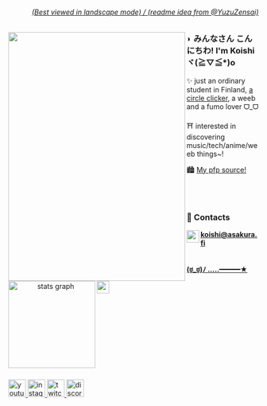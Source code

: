 <body>
  <div>
    <div>
      <h6 align="right"><a href="https://github.com/YuzuZensai"> (Best viewed in landscape mode) / (readme idea from @YuzuZensai) </a></h6>
      <img align="left" width="356" height="500" src="https://r2.e-z.host/e0431dc3-12da-4bbd-8491-f82d2b71ae13/63m1lbq1.png"/>
      <h3>◗   みんなさん こんにちわ! I'm Koishi ヾ(≧▽≦*)o</h3>
      <p>✨  just an ordinary student in Finland, <a href="https://osu.ppy.sh/users/18550322">a circle clicker</a>, a weeb and a fumo lover ᗜ_ᗜ</p>
      <p>⛩️ interested in discovering music/tech/anime/weeb things~!</p>
      <p>🏙️ <a href="https://x.com/Kokocir/status/1974777088772321479" target="_blank">My pfp source!</a></p>
    </div>
    <br/><br/>
    <div>
     <h3>💌 Contacts</h3>
      <a href="mailto:koishi@asakura.fi" >
        <img align="left" width="25" height="25" src="https://www.svgrepo.com/show/396510/fog.svg"/>
       <b>koishi@asakura.fi</b>
      </a>
    </div>
  </div>

<div align="center">
  <img align="left" src="https://lanyard.kyrie25.dev/api/681790377329426442" height="175" alt="stats graph"  /> <br>
<!--  <img height="150" src="https://r2.e-z.host/e0431dc3-12da-4bbd-8491-f82d2b71ae13/5ywyezig.gif"  />-->
<!--  <img src="https://osu-sig.vercel.app/card?user=Kokytos&mode=std&lang=en&animation=true&hue=200&skills=true" height="200" alt="languages graph"  />-->
</div><br/>
    <div>
      <a href="https://zyo.lol/koishi" >
        <img align="left" width="25" height="25" src="https://www.svgrepo.com/show/397584/night-with-stars.svg"/>
       <b>(ಠ_ಠ)ﾉ ‥…━━━★</b>
      </a>
    </div>

###

<br clear="both">

<!--[![Data Card for Spotify](https://data-card-for-spotify.herokuapp.com/api/card?user_id=314shbu47xjher5utuoaut3k67ya)](https://data-card-for-spotify.herokuapp.com/api/card?user_id=314shbu47xjher5utuoaut3k67ya)
<a href="https://x.com/Kokocir/status/1974777088772321479" target="_blank">pfp source</a>-->
###

<div align="left">
  <a href="https://youtube.com/@O人O" target="_blank">
    <img src="https://img.shields.io/static/v1?message=Youtube&logo=youtube&label=&color=FF0000&logoColor=white&labelColor=&style=for-the-badge" height="35" alt="youtube logo"  />
  </a>
  <a href="https://instagram.com/overcomplexification" target="_blank">
    <img src="https://img.shields.io/static/v1?message=Instagram&logo=instagram&label=&color=E4405F&logoColor=white&labelColor=&style=for-the-badge" height="35" alt="instagram logo"  />
  </a>
  <a href="https://twitch.tv/sixtymp" target="_blank">
    <img src="https://img.shields.io/static/v1?message=Twitch&logo=twitch&label=&color=9146FF&logoColor=white&labelColor=&style=for-the-badge" height="35" alt="twitch logo"  />
  </a>
  <a href="https://discord.com" target="_blank">
    <img src="https://img.shields.io/static/v1?message=Discord&logo=discord&label=&color=7289DA&logoColor=white&labelColor=&style=for-the-badge" height="35" alt="discord logo"  />
  </a>
</div>

<!--
**intelstellar/intelstellar** is a ✨ _special_ ✨ repository because its `README.md` (this file) appears on your GitHub profile.

Here are some ideas to get you started:

- 🔭 I’m currently working on ...
- 🌱 I’m currently learning ...
- 👯 I’m looking to collaborate on ...
- 🤔 I’m looking for help with ...
- 💬 Ask me about ...
- 📫 How to reach me: ...
- 😄 Pronouns: ...
- ⚡ Fun fact: ...
-->
